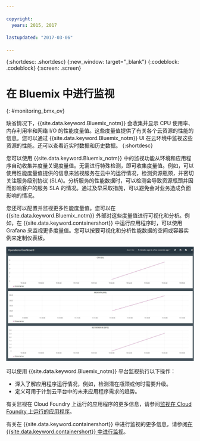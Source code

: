 ```yaml
---

copyright:
  years: 2015, 2017

lastupdated: "2017-03-06"

---
```



{:shortdesc: .shortdesc}
{:new_window: target="_blank"}
{:codeblock: .codeblock}
{:screen: .screen}


# 在 Bluemix 中进行监视
{: #monitoring_bmx_ov}

缺省情况下，{{site.data.keyword.Bluemix_notm}} 会收集并显示 CPU 使用率、内存利用率和网络 I/O 的性能度量值。这些度量值提供了有关各个云资源的性能的信息。您可以通过 {{site.data.keyword.Bluemix_notm}} UI 在云环境中监视这些资源的性能。还可以查看近实时数据和历史数据。
{:shortdesc}

您可以使用 {{site.data.keyword.Bluemix_notm}} 中的监视功能从环境和应用程序自动收集并度量关键度量值。无需进行特殊检测，即可收集度量值。例如，可以使用性能度量值提供的信息来监视服务在云中的运行情况，检测资源瓶颈，并密切关注服务级别协议 (SLA)。分析服务的性能数据时，可以检测会导致资源瓶颈并因而影响客户的服务 SLA 的情况。通过及早采取措施，可以避免会对业务造成负面影响的情况。  

您还可以配置并监视更多性能度量值。您可以在 {{site.data.keyword.Bluemix_notm}} 外部对这些度量值进行可视化和分析。例如，在 {{site.data.keyword.containershort}} 中运行应用程序时，可以使用 Grafana 来监视更多度量值。您可以按要可视化和分析性能数据的空间或容器实例来定制仪表板。

![在 {{site.data.keyword.Bluemix_notm}} 中运行的容器的 Grafana 监视视图](images/monitoring_default_container_grafana_view.jpg "在 Bluemix 中运行的容器的 Grafana 监视视图")

可以使用 {{site.data.keyword.Bluemix_notm}} 平台监视执行以下操作：

* 深入了解应用程序运行情况，例如，检测潜在瓶颈或何时需要升级。
* 定义可用于计划云平台中的未来应用程序需求的趋势。

有关监视在 Cloud Foundry 上运行的应用程序的更多信息，请参阅[监视在 Cloud Foundry 上运行的应用程序](monitoring_cf_apps.html#monitoring_bluemix_apps)。

有关在 {{site.data.keyword.containershort}} 中进行监视的更多信息，请参阅[在 {{site.data.keyword.containershort}} 中进行监视](containers/monitoring_containers_ov.html#monitoring_bmx_containers_ov)。
